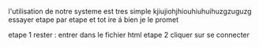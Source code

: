 l'utilisation de notre systeme est tres simple 
kjiujiohjhiouhiuhuihuzgzuguzg
essayer etape par etape et tot ire á bien je le promet

etape 1 rester : entrer dans le fichier html
etape 2 cliquer sur se connecter
